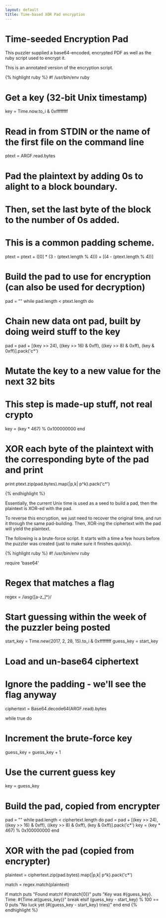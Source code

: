 ```yaml
---
layout: default
title: Time-based XOR Pad encryption
---
```

# Time-seeded Encryption Pad
This puzzler supplied a base64-encoded, encrypted PDF as
well as the ruby script used to encrypt it.

This is an annotated version of the encryption script.

{% highlight ruby %}
#! /usr/bin/env ruby

# Get a key (32-bit Unix timestamp)
key = Time.now.to_i & 0xffffffff


# Read in from STDIN or the name of the first file on the command line
ptext = ARGF.read.bytes

# Pad the plaintext by adding 0s to alight to a block boundary.
# Then, set the last byte of the block to the number of 0s added.
# This is a common padding scheme.
ptext = ptext + ([0] * (3 - (ptext.length % 4))) + [(4 - (ptext.length % 4))]

# Build the pad to use for encryption (can also be used for decryption)
pad = ""
while pad.length < ptext.length do
  # Chain new data ont pad, built by doing weird stuff to the key
  pad = pad + [(key >> 24),
               ((key >> 16) & 0xff),
               ((key >> 8) & 0xff),
               (key & 0xff)].pack('c*')
  # Mutate the key to a new value for the next 32 bits
  # This step is made-up stuff, not real crypto
  key = (key * 467) % 0x100000000
end

# XOR each byte of the plaintext with the corresponding byte of the pad and print
print ptext.zip(pad.bytes).map{|p,k| p^k}.pack('c*')

{% endhighlight %}

Essentially, the current Unix time is used as a seed to build a pad,
then the plaintext is XOR-ed with the pad.

To reverse this encryption, we just need to recover the original time, and run
it through the same pad-building. Then, XOR-ing the ciphertext with the
pad will yield the plaintext.

The following is a brute-force script. It starts with a time a few hours
before the puzzler was created (just to make sure it finishes quickly).

{% highlight ruby %}
#! /usr/bin/env ruby

require 'base64'

# Regex that matches a flag
regex = /iasg{[a-z_]*}/

# Start guessing within the week of the puzzler being posted
start_key = Time.new(2017, 2, 28, 15).to_i & 0xffffffff
guess_key = start_key

# Load and un-base64 ciphertext
# Ignore the padding - we'll see the flag anyway
ciphertext = Base64.decode64(ARGF.read).bytes

while true do
  # Increment the brute-force key
  guess_key = guess_key + 1

  # Use the current guess key
  key = guess_key

  # Build the pad, copied from encrypter
  pad = ""
  while pad.length < ciphertext.length do
    pad = pad + [(key >> 24),
                 ((key >> 16) & 0xff),
                 ((key >> 8) & 0xff),
                 (key & 0xff)].pack('c*')
    key = (key * 467) % 0x100000000
  end

  # XOR with the pad (copied from encrypter)
  plaintext = ciphertext.zip(pad.bytes).map{|p,k| p^k}.pack('c*')

  match = regex.match(plaintext)

  if match
    puts "Found match! #{match[0]}"
    puts "Key was #{guess_key}. Time: #{Time.at(guess_key)}"
    break
  elsif (guess_key - start_key) % 100 == 0
    puts "No luck yet (#{guess_key - start_key} tries)"
  end
end
{% endhighlight %}
